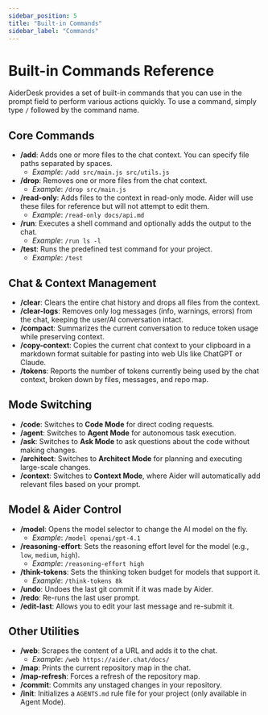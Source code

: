 ```yaml
---
sidebar_position: 5
title: "Built-in Commands"
sidebar_label: "Commands"
---
```


# Built-in Commands Reference

AiderDesk provides a set of built-in commands that you can use in the prompt field to perform various actions quickly. To use a command, simply type `/` followed by the command name.

## Core Commands

- **/add**: Adds one or more files to the chat context. You can specify file paths separated by spaces.
  - *Example*: `/add src/main.js src/utils.js`
- **/drop**: Removes one or more files from the chat context.
  - *Example*: `/drop src/main.js`
- **/read-only**: Adds files to the context in read-only mode. Aider will use these files for reference but will not attempt to edit them.
  - *Example*: `/read-only docs/api.md`
- **/run**: Executes a shell command and optionally adds the output to the chat.
  - *Example*: `/run ls -l`
- **/test**: Runs the predefined test command for your project.
  - *Example*: `/test`

## Chat & Context Management

- **/clear**: Clears the entire chat history and drops all files from the context.
- **/clear-logs**: Removes only log messages (info, warnings, errors) from the chat, keeping the user/AI conversation intact.
- **/compact**: Summarizes the current conversation to reduce token usage while preserving context.
- **/copy-context**: Copies the current chat context to your clipboard in a markdown format suitable for pasting into web UIs like ChatGPT or Claude.
- **/tokens**: Reports the number of tokens currently being used by the chat context, broken down by files, messages, and repo map.

## Mode Switching

- **/code**: Switches to **Code Mode** for direct coding requests.
- **/agent**: Switches to **Agent Mode** for autonomous task execution.
- **/ask**: Switches to **Ask Mode** to ask questions about the code without making changes.
- **/architect**: Switches to **Architect Mode** for planning and executing large-scale changes.
- **/context**: Switches to **Context Mode**, where Aider will automatically add relevant files based on your prompt.

## Model & Aider Control

- **/model**: Opens the model selector to change the AI model on the fly.
  - *Example*: `/model openai/gpt-4.1`
- **/reasoning-effort**: Sets the reasoning effort level for the model (e.g., `low`, `medium`, `high`).
  - *Example*: `/reasoning-effort high`
- **/think-tokens**: Sets the thinking token budget for models that support it.
  - *Example*: `/think-tokens 8k`
- **/undo**: Undoes the last git commit if it was made by Aider.
- **/redo**: Re-runs the last user prompt.
- **/edit-last**: Allows you to edit your last message and re-submit it.

## Other Utilities

- **/web**: Scrapes the content of a URL and adds it to the chat.
  - *Example*: `/web https://aider.chat/docs/`
- **/map**: Prints the current repository map in the chat.
- **/map-refresh**: Forces a refresh of the repository map.
- **/commit**: Commits any unstaged changes in your repository.
- **/init**: Initializes a `AGENTS.md` rule file for your project (only available in Agent Mode).
